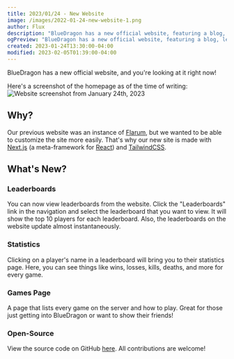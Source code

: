 ```yaml
---
title: 2023/01/24 - New Website
image: /images/2022-01-24-new-website-1.png
author: Flux
description: "BlueDragon has a new official website, featuring a blog, leaderboards, game information, and more!"
ogPreview: "BlueDragon has a new official website, featuring a blog, leaderboards, game information, and more!"
created: 2023-01-24T13:30:00-04:00
modified: 2023-02-05T01:39:00-04:00
---
```


BlueDragon has a new official website, and you're looking at it right now!

Here's a screenshot of the homepage as of the time of writing:
![Website screenshot from January 24th, 2023](/images/2022-01-24-new-website-1.png)

## Why?

Our previous website was an instance of [Flarum](https://flarum.org/), but we wanted to be able to customize the site more easily. That's why our new site is made with [Next.js](https://nextjs.org/) (a meta-framework for [React](https://reactjs.org/)) and [TailwindCSS](https://tailwindcss.com/).

## What's New?

### Leaderboards

You can now view leaderboards from the website. Click the "Leaderboards" link in the navigation and select the leaderboard that you want to view. It will show the top 10 players for each leaderboard. Also, the leaderboards on the website update almost instantaneously.

### Statistics

Clicking on a player's name in a leaderboard will bring you to their statistics page. Here, you can see things like wins, losses, kills, deaths, and more for every game.

### Games Page

A page that lists every game on the server and how to play. Great for those just getting into BlueDragon or want to show their friends!

### Open-Source

View the source code on GitHub [here](https://github.com/BlueDragonMC/Website). All contributions are welcome!
